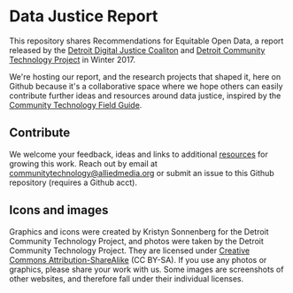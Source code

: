 # Data Justice Report
This repository shares Recommendations for Equitable Open Data, a report released by the <a href="https://www.alliedmedia.org/ddjc">Detroit Digital Justice Coaliton</a> and <a href="https://www.alliedmedia.org/dctp">Detroit Community Technology Project</a> in Winter 2017. 

We're hosting our report, and the research projects that shaped it, here on Github because it's a collaborative space where we hope others can easily contribute further ideas and resources around data justice, inspired by the <a href="https://communitytechnology.github.io/">Community Technology Field Guide</a>.

## Contribute
We welcome your feedback, ideas and links to additional <a href="https://datajustice.github.io/report/content/resources.html">resources</a> for growing this work. Reach out by email at communitytechnology@alliedmedia.org or submit an issue to this Github repository (requires a Github acct).

## Icons and images
Graphics and icons were created by Kristyn Sonnenberg for the Detroit Community Technology Project, and photos were taken by the Detroit Community Technology Project. They are licensed under [Creative Commons Attribution-ShareAlike](https://creativecommons.org/licenses/by-sa/4.0/) (CC BY-SA). If you use any photos or graphics, please share your work with us.
Some images are screenshots of other websites, and therefore fall under their individual licenses.
